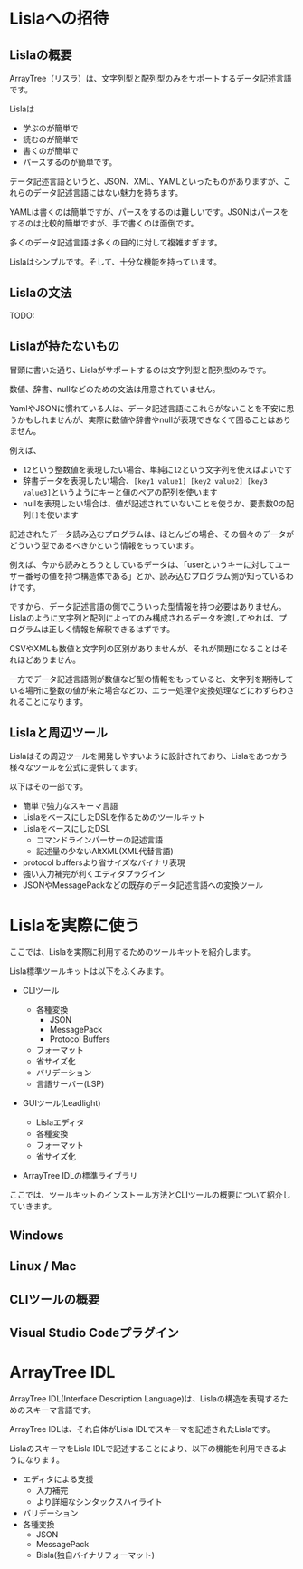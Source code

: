 
# Lislaへの招待

## Lislaの概要
ArrayTree（リスラ）は、文字列型と配列型のみをサポートするデータ記述言語です。

Lislaは
* 学ぶのが簡単で
* 読むのが簡単で
* 書くのが簡単で
* パースするのが簡単です。

データ記述言語というと、JSON、XML、YAMLといったものがありますが、これらのデータ記述言語にはない魅力を持ちます。

YAMLは書くのは簡単ですが、パースをするのは難しいです。JSONはパースをするのは比較的簡単ですが、手で書くのは面倒です。

多くのデータ記述言語は多くの目的に対して複雑すぎます。

Lislaはシンプルです。そして、十分な機能を持っています。



## Lislaの文法
TODO:



## Lislaが持たないもの
冒頭に書いた通り、Lislaがサポートするのは文字列型と配列型のみです。

数値、辞書、nullなどのための文法は用意されていません。

YamlやJSONに慣れている人は、データ記述言語にこれらがないことを不安に思うかもしれませんが、実際に数値や辞書やnullが表現できなくて困ることはありません。

例えば、

* `12`という整数値を表現したい場合、単純に`12`という文字列を使えばよいです
* 辞書データを表現したい場合、`[key1 value1] [key2 value2] [key3 value3]`というようにキーと値のペアの配列を使います
* nullを表現したい場合は、値が記述されていないことを使うか、要素数0の配列`[]`を使います

記述されたデータ読み込むプログラムは、ほとんどの場合、その個々のデータがどういう型であるべきかという情報をもっています。

例えば、今から読みとろうとしているデータは、「userというキーに対してユーザー番号の値を持つ構造体である」とか、読み込むプログラム側が知っているわけです。

ですから、データ記述言語の側でこういった型情報を持つ必要はありません。Lislaのように文字列と配列によってのみ構成されるデータを渡してやれば、プログラムは正しく情報を解釈できるはずです。

CSVやXMLも数値と文字列の区別がありませんが、それが問題になることはそれほどありません。

一方でデータ記述言語側が数値など型の情報をもっていると、文字列を期待している場所に整数の値が来た場合などの、エラー処理や変換処理などにわずらわされることになります。



## Lislaと周辺ツール
Lislaはその周辺ツールを開発しやすいように設計されており、Lislaをあつかう様々なツールを公式に提供してます。

以下はその一部です。

* 簡単で強力なスキーマ言語
* LislaをベースにしたDSLを作るためのツールキット
* LislaをベースにしたDSL
    * コマンドラインパーサーの記述言語
    * 記述量の少ないAltXML(XML代替言語)
* protocol buffersより省サイズなバイナリ表現
* 強い入力補完が利くエディタプラグイン
* JSONやMessagePackなどの既存のデータ記述言語への変換ツール


# Lislaを実際に使う

ここでは、Lislaを実際に利用するためのツールキットを紹介します。

Lisla標準ツールキットは以下をふくみます。

* CLIツール
    * 各種変換
        * JSON
        * MessagePack
        * Protocol Buffers
    * フォーマット
    * 省サイズ化
    * バリデーション
    * 言語サーバー(LSP)

* GUIツール(Leadlight)
    * Lislaエディタ
    * 各種変換
    * フォーマット
    * 省サイズ化
   
* ArrayTree IDLの標準ライブラリ

ここでは、ツールキットのインストール方法とCLIツールの概要について紹介していきます。


## Windows


## Linux / Mac


## CLIツールの概要



## Visual Studio Codeプラグイン



# ArrayTree IDL
ArrayTree IDL(Interface Description Language)は、Lislaの構造を表現するためのスキーマ言語です。

ArrayTree IDLは、それ自体がLisla IDLでスキーマを記述されたLislaです。

LislaのスキーマをLisla IDLで記述することにより、以下の機能を利用できるようになります。

* エディタによる支援
    * 入力補完
    * より詳細なシンタックスハイライト
* バリデーション
* 各種変換
    * JSON
    * MessagePack
    * Bisla(独自バイナリフォーマット)

